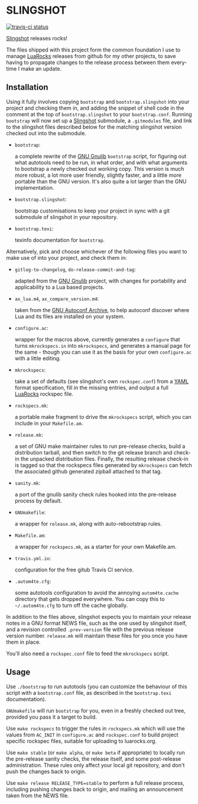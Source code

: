 SLINGSHOT
=========

[![travis-ci status](https://secure.travis-ci.org/gvvaughan/slingshot.png?branch=master)](http://travis-ci.org/gvvaughan/slingshot/builds)

[Slingshot][] releases rocks!

The files shipped with this project form the common foundation I use
to manage [LuaRocks][] releases from github for my other projects, to
save having to propagate changes to the release process between them
every-time I make an update.

Installation
------------

Using it fully involves copying `bootstrap` and `bootstrap.slingshot`
into your project and checking them in, and adding the snippet of
shell code in the comment at the top of `bootstrap.slingshot` to your
`bootstrap.conf`.  Running `bootstrap` will now set up a [Slingshot][]
submodule, a `.gitmodules` file, and link to the slingshot files
described below for the matching slingshot version checked out into
the submodule.

 * `bootstrap`:

   a complete rewrite of the [GNU Gnulib][] `bootstrap` script, for
   figuring out what autotools need to be run, in what order, and with
   what arguments to bootstrap a newly checked out working copy. This
   version is much more robust, a lot more user friendly, slightly
   faster, and a little more portable than the GNU version.  It's also
   quite a lot larger than the GNU implementation.

 * `bootstrap.slingshot`:

   bootstrap customisations to keep your project in sync with a git
   submodule of slingshot in your repository.

 * `bootstrap.texi`:

   texinfo documentation for `bootstrap`.

Alternatively, pick and choose whichever of the following files you
want to make use of into your project, and check them in:

 * `gitlog-to-changelog`, `do-release-commit-and-tag`:

   adapted from the [GNU Gnulib][] project, with changes for portability
   and applicability to a Lua based projects.

 * `ax_lua.m4`, `ax_compare_version.m4`:

   taken from the [GNU Autoconf Archive][], to help autoconf discover
   where Lua and its files are installed on your system.

 * `configure.ac`:

   wrapper for the macros above, currently generates a `configure` that
   turns `mkrockspecs.in` into `mkrockspecs`, and generates a manual
   page for the same - though you can use it as the basis for your own
   `configure.ac` with a little editing.

 * `mkrockspecs`:

   take a set of defaults (see slingshot's own `rockspec.conf`) from
   a [YAML][] format specification, fill in the missing entries, and
   output a full [LuaRocks][] rockspec file.

 * `rockspecs.mk`:

    a portable make fragment to drive the `mkrockspecs` script, which
    you can include in your `Makefile.am`.

 * `release.mk`:

   a set of GNU make maintainer rules to run pre-release checks, build
   a distribution tarball, and then switch to the git release branch
   and check-in the unpacked distribution files.  Finally, the resulting
   release check-in is tagged so that the rockspecs files generated by
   `mkrockspecs` can fetch the associated github generated zipball
   attached to that tag.

 * `sanity.mk`:

   a port of the gnulib sanity check rules hooked into the pre-release
   process by default.

 * `GNUmakefile`:

   a wrapper for `release.mk`, along with auto-rebootstrap rules.

 * `Makefile.am`:

   a wrapper for `rockspecs.mk`, as a starter for your own Makefile.am.

 * `travis.yml.in`:

   configuration for the free gitub Travis CI service.

 * `.autom4te.cfg`:

   some autotools configuration to avoid the annoying `autom4te.cache`
   directory that gets dropped everywhere.  You can copy this to
   `~/.autom4te.cfg` to turn off the cache globally.

In addition to the files above, slingshot expects you to maintain your
release notes in a GNU format NEWS file, such as the one used by
slingshot itself, and a revision controlled `.prev-version` file with
the previous release version number.  `release.mk` will maintain these
files for you once you have them in place.

You'll also need a `rockspec.conf` file to feed the `mkrockspecs`
script.

Usage
-----

Use `./bootstrap` to run autotools (you can customize the behaviour of
this script with a `bootstrap.conf` file, as described in the
`bootstrap.texi` documentation).

`GNUmakefile` will run `bootstrap` for you, even in a freshly checked
out tree, provided you pass it a target to build.

Use `make rockspecs` to trigger the rules in `rockspecs.mk` which will
use the values from `AC_INIT` in `configure.ac` and `rockspec.conf` to
build project specific rockspec files, suitable for uploading to
luarocks.org.

Use `make stable` (or `make alpha`, or `make beta` if appropriate) to
locally run the pre-release sanity checks, the release itself, and some
post-release administration.  These rules only affect your local git
repository, and don't push the changes back to origin.

Use `make release RELEASE_TYPE=stable` to perform a full release
process, including pushing changes back to origin, and mailing an
announcement taken from the NEWS file.


[gnu gnulib]: http://gnu.org/s/gnulib
[gnu autoconf archive]: http://gnu.org/s/autoconf-archive
[lua]:        http://www.lua.org
[luarocks]:   http://www.luarocks.org
[slingshot]:  http://github.org/gvvaughan/slingshot
[yaml]:       http//yaml.org
